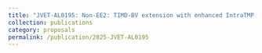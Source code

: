 ```yaml
---
title: "JVET-AL0195: Non-EE2: TIMD-BV extension with enhanced IntraTMP merge list"
collection: publications
category: proposals
permalink: /publication/2025-JVET-AL0195
---
```

